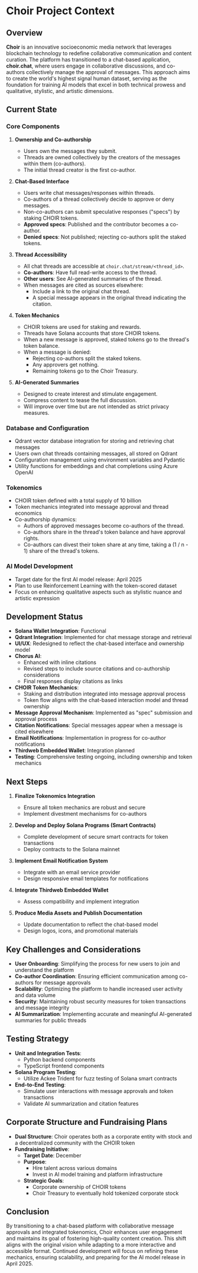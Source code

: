# Choir Project Context

## Overview

**Choir** is an innovative socioeconomic media network that leverages blockchain technology to redefine collaborative communication and content curation. The platform has transitioned to a chat-based application, **choir.chat**, where users engage in collaborative discussions, and co-authors collectively manage the approval of messages. This approach aims to create the world's highest signal human dataset, serving as the foundation for training AI models that excel in both technical prowess and qualitative, stylistic, and artistic dimensions.

## Current State

### Core Components

1. **Ownership and Co-authorship**
   - Users own the messages they submit.
   - Threads are owned collectively by the creators of the messages within them (co-authors).
   - The initial thread creator is the first co-author.

2. **Chat-Based Interface**
   - Users write chat messages/responses within threads.
   - Co-authors of a thread collectively decide to approve or deny messages.
   - Non-co-authors can submit speculative responses ("specs") by staking CHOIR tokens.
   - **Approved specs**: Published and the contributor becomes a co-author.
   - **Denied specs**: Not published; rejecting co-authors split the staked tokens.

3. **Thread Accessibility**
   - All chat threads are accessible at `choir.chat/stream/<thread_id>`.
   - **Co-authors**: Have full read-write access to the thread.
   - **Other users**: See AI-generated summaries of the thread.
   - When messages are cited as sources elsewhere:
     - Include a link to the original chat thread.
     - A special message appears in the original thread indicating the citation.

4. **Token Mechanics**
   - CHOIR tokens are used for staking and rewards.
   - Threads have Solana accounts that store CHOIR tokens.
   - When a new message is approved, staked tokens go to the thread's token balance.
   - When a message is denied:
     - Rejecting co-authors split the staked tokens.
     - Any approvers get nothing.
     - Remaining tokens go to the Choir Treasury.

5. **AI-Generated Summaries**
   - Designed to create interest and stimulate engagement.
   - Compress content to tease the full discussion.
   - Will improve over time but are not intended as strict privacy measures.

### Database and Configuration

- Qdrant vector database integration for storing and retrieving chat messages
- Users own chat threads containing messages, all stored on Qdrant
- Configuration management using environment variables and Pydantic
- Utility functions for embeddings and chat completions using Azure OpenAI

### Tokenomics

- CHOIR token defined with a total supply of 10 billion
- Token mechanics integrated into message approval and thread economics
- Co-authorship dynamics:
  - Authors of approved messages become co-authors of the thread.
  - Co-authors share in the thread's token balance and have approval rights.
  - Co-authors can divest their token share at any time, taking a (1 / n - 1) share of the thread's tokens.

### AI Model Development

- Target date for the first AI model release: April 2025
- Plan to use Reinforcement Learning with the token-scored dataset
- Focus on enhancing qualitative aspects such as stylistic nuance and artistic expression

## Development Status

- **Solana Wallet Integration**: Functional
- **Qdrant Integration**: Implemented for chat message storage and retrieval
- **UI/UX**: Redesigned to reflect the chat-based interface and ownership model
- **Chorus AI**:
  - Enhanced with inline citations
  - Revised steps to include source citations and co-authorship considerations
  - Final responses display citations as links
- **CHOIR Token Mechanics**:
  - Staking and distribution integrated into message approval process
  - Token flow aligns with the chat-based interaction model and thread ownership
- **Message Approval Mechanism**: Implemented as "spec" submission and approval process
- **Citation Notifications**: Special messages appear when a message is cited elsewhere
- **Email Notifications**: Implementation in progress for co-author notifications
- **Thirdweb Embedded Wallet**: Integration planned
- **Testing**: Comprehensive testing ongoing, including ownership and token mechanics

## Next Steps

1. **Finalize Tokenomics Integration**
   - Ensure all token mechanics are robust and secure
   - Implement divestment mechanisms for co-authors

2. **Develop and Deploy Solana Programs (Smart Contracts)**
   - Complete development of secure smart contracts for token transactions
   - Deploy contracts to the Solana mainnet

3. **Implement Email Notification System**
   - Integrate with an email service provider
   - Design responsive email templates for notifications

4. **Integrate Thirdweb Embedded Wallet**
   - Assess compatibility and implement integration

5. **Produce Media Assets and Publish Documentation**
   - Update documentation to reflect the chat-based model
   - Design logos, icons, and promotional materials

## Key Challenges and Considerations

- **User Onboarding**: Simplifying the process for new users to join and understand the platform
- **Co-author Coordination**: Ensuring efficient communication among co-authors for message approvals
- **Scalability**: Optimizing the platform to handle increased user activity and data volume
- **Security**: Maintaining robust security measures for token transactions and message integrity
- **AI Summarization**: Implementing accurate and meaningful AI-generated summaries for public threads

## Testing Strategy

- **Unit and Integration Tests**:
  - Python backend components
  - TypeScript frontend components
- **Solana Program Testing**:
  - Utilize Ackee Trident for fuzz testing of Solana smart contracts
- **End-to-End Testing**:
  - Simulate user interactions with message approvals and token transactions
  - Validate AI summarization and citation features

## Corporate Structure and Fundraising Plans

- **Dual Structure**: Choir operates both as a corporate entity with stock and a decentralized community with the CHOIR token
- **Fundraising Initiative**:
  - **Target Date**: December
  - **Purpose**:
    - Hire talent across various domains
    - Invest in AI model training and platform infrastructure
  - **Strategic Goals**:
    - Corporate ownership of CHOIR tokens
    - Choir Treasury to eventually hold tokenized corporate stock

## Conclusion

By transitioning to a chat-based platform with collaborative message approvals and integrated tokenomics, Choir enhances user engagement and maintains its goal of fostering high-quality content creation. This shift aligns with the original vision while adapting to a more interactive and accessible format. Continued development will focus on refining these mechanics, ensuring scalability, and preparing for the AI model release in April 2025.
